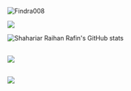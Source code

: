 <p align="left"> <img src="https://komarev.com/ghpvc/?username=Findra008&label=Profile%20views&color=0e75b6&style=flat" alt="Findra008" /></p> 

![](https://visitor-badge.glitch.me/badge?page_id=Findra008.Findra008)
 
![Shahariar Raihan Rafin's GitHub stats](https://github-readme-stats.vercel.app/api?username=Findra008&show_icons=true&theme=radical)<br><br>
 
<img align="center" src="https://github-readme-streak-stats.herokuapp.com/?user=Findra008&theme=radical&hide_border=true"/><br><br>

<img src="https://github-readme-stats.vercel.app/api/top-langs/?username=Findra008&card_width=500&&show_icons=true&title_color=ffffff&icon_color=bb2acf&text_color=daf7dc&bg_color=151515"><br><br>
